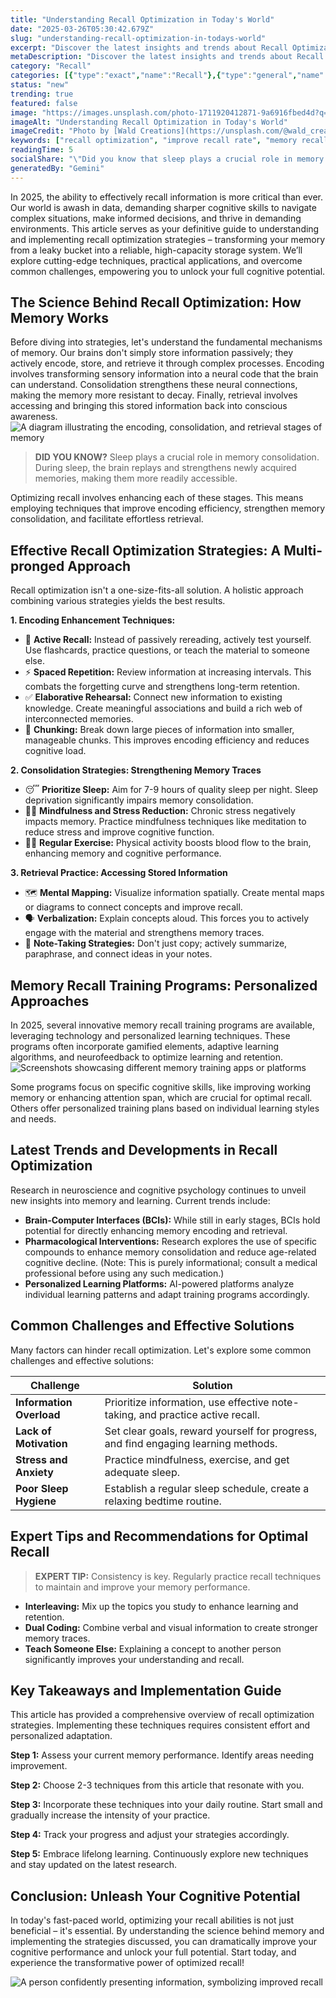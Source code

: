 ```yaml
---
title: "Understanding Recall Optimization in Today's World"
date: "2025-03-26T05:30:42.679Z"
slug: "understanding-recall-optimization-in-todays-world"
excerpt: "Discover the latest insights and trends about Recall Optimization. This comprehensive guide covers everything you need to know about Recall Optimization in 2025."
metaDescription: "Discover the latest insights and trends about Recall Optimization. This comprehensive guide covers everything you need to know about Recall Optimization in..."
category: "Recall"
categories: [{"type":"exact","name":"Recall"},{"type":"general","name":"Data Science"},{"type":"medium","name":"Machine Learning"},{"type":"specific","name":"Classification Models"},{"type":"niche","name":"Imbalanced Datasets"}]
status: "new"
trending: true
featured: false
image: "https://images.unsplash.com/photo-1711920412871-9a6916fbed4d?q=85&w=1200&fit=max&fm=webp&auto=compress"
imageAlt: "Understanding Recall Optimization in Today's World"
imageCredit: "Photo by [Wald Creations](https://unsplash.com/@wald_creations) on Unsplash"
keywords: ["recall optimization", "improve recall rate", "memory recall techniques", "optimize memory performance", "recall optimization strategies", "how to improve memory recall", "best recall optimization methods", "cognitive recall enhancement", "memory recall training programs", "effective recall optimization strategies"]
readingTime: 5
socialShare: "\"Did you know that sleep plays a crucial role in memory consolidation? Optimizing your sleep hygiene is just as important as learning techniques themselves for boosting recall!\""
generatedBy: "Gemini"
---
```




In 2025, the ability to effectively recall information is more critical than ever.  Our world is awash in data, demanding sharper cognitive skills to navigate complex situations, make informed decisions, and thrive in demanding environments.  This article serves as your definitive guide to understanding and implementing recall optimization strategies – transforming your memory from a leaky bucket into a reliable, high-capacity storage system.  We’ll explore cutting-edge techniques, practical applications, and overcome common challenges, empowering you to unlock your full cognitive potential.

## The Science Behind Recall Optimization: How Memory Works

Before diving into strategies, let's understand the fundamental mechanisms of memory.  Our brains don't simply store information passively; they actively encode, store, and retrieve it through complex processes.  Encoding involves transforming sensory information into a neural code that the brain can understand.  Consolidation strengthens these neural connections, making the memory more resistant to decay.  Finally, retrieval involves accessing and bringing this stored information back into conscious awareness.  ![A diagram illustrating the encoding, consolidation, and retrieval stages of memory](https://images.unsplash.com/photo-1619701568794-03cfefd79485?q=85&w=1200&fit=max&fm=webp&auto=compress)

> **DID YOU KNOW?**  Sleep plays a crucial role in memory consolidation.  During sleep, the brain replays and strengthens newly acquired memories, making them more readily accessible.

Optimizing recall involves enhancing each of these stages.  This means employing techniques that improve encoding efficiency, strengthen memory consolidation, and facilitate effortless retrieval.

## Effective Recall Optimization Strategies: A Multi-pronged Approach

Recall optimization isn't a one-size-fits-all solution.  A holistic approach combining various strategies yields the best results.

**1.  Encoding Enhancement Techniques:**

* 🔑 **Active Recall:**  Instead of passively rereading, actively test yourself. Use flashcards, practice questions, or teach the material to someone else.
* ⚡ **Spaced Repetition:** Review information at increasing intervals. This combats the forgetting curve and strengthens long-term retention.
* ✅ **Elaborative Rehearsal:** Connect new information to existing knowledge.  Create meaningful associations and build a rich web of interconnected memories.
* 🧠 **Chunking:** Break down large pieces of information into smaller, manageable chunks.  This improves encoding efficiency and reduces cognitive load.

**2. Consolidation Strategies: Strengthening Memory Traces**

* 😴 **Prioritize Sleep:** Aim for 7-9 hours of quality sleep per night.  Sleep deprivation significantly impairs memory consolidation.
* 🧘‍♀️ **Mindfulness and Stress Reduction:** Chronic stress negatively impacts memory.  Practice mindfulness techniques like meditation to reduce stress and improve cognitive function.
* 🏋️‍♀️ **Regular Exercise:** Physical activity boosts blood flow to the brain, enhancing memory and cognitive performance.

**3. Retrieval Practice: Accessing Stored Information**

* 🗺️ **Mental Mapping:**  Visualize information spatially.  Create mental maps or diagrams to connect concepts and improve recall.
* 🗣️ **Verbalization:** Explain concepts aloud.  This forces you to actively engage with the material and strengthens memory traces.
* 📝 **Note-Taking Strategies:** Don't just copy; actively summarize, paraphrase, and connect ideas in your notes.

## Memory Recall Training Programs: Personalized Approaches

In 2025, several innovative memory recall training programs are available, leveraging technology and personalized learning techniques.  These programs often incorporate gamified elements, adaptive learning algorithms, and neurofeedback to optimize learning and retention.  ![Screenshots showcasing different memory training apps or platforms](https://images.unsplash.com/photo-1614337250765-bfeaca27ef58?q=85&w=1200&fit=max&fm=webp&auto=compress)

Some programs focus on specific cognitive skills, like improving working memory or enhancing attention span, which are crucial for optimal recall.  Others offer personalized training plans based on individual learning styles and needs.

## Latest Trends and Developments in Recall Optimization

Research in neuroscience and cognitive psychology continues to unveil new insights into memory and learning.  Current trends include:

* **Brain-Computer Interfaces (BCIs):**  While still in early stages, BCIs hold potential for directly enhancing memory encoding and retrieval.
* **Pharmacological Interventions:** Research explores the use of specific compounds to enhance memory consolidation and reduce age-related cognitive decline.  (Note:  This is purely informational; consult a medical professional before using any such medication.)
* **Personalized Learning Platforms:**  AI-powered platforms analyze individual learning patterns and adapt training programs accordingly.

## Common Challenges and Effective Solutions

Many factors can hinder recall optimization.  Let's explore some common challenges and effective solutions:

| Challenge                     | Solution                                                                 |
|------------------------------|-----------------------------------------------------------------------------|
| **Information Overload**      | Prioritize information, use effective note-taking, and practice active recall. |
| **Lack of Motivation**        | Set clear goals, reward yourself for progress, and find engaging learning methods. |
| **Stress and Anxiety**        | Practice mindfulness, exercise, and get adequate sleep.                      |
| **Poor Sleep Hygiene**         | Establish a regular sleep schedule, create a relaxing bedtime routine.        |

## Expert Tips and Recommendations for Optimal Recall

> **EXPERT TIP:**  Consistency is key.  Regularly practice recall techniques to maintain and improve your memory performance.

*  **Interleaving:** Mix up the topics you study to enhance learning and retention.
*  **Dual Coding:** Combine verbal and visual information to create stronger memory traces.
*  **Teach Someone Else:**  Explaining a concept to another person significantly improves your understanding and recall.

## Key Takeaways and Implementation Guide

This article has provided a comprehensive overview of recall optimization strategies.  Implementing these techniques requires consistent effort and personalized adaptation.

**Step 1:** Assess your current memory performance. Identify areas needing improvement.

**Step 2:** Choose 2-3 techniques from this article that resonate with you.

**Step 3:**  Incorporate these techniques into your daily routine.  Start small and gradually increase the intensity of your practice.

**Step 4:**  Track your progress and adjust your strategies accordingly.

**Step 5:**  Embrace lifelong learning.  Continuously explore new techniques and stay updated on the latest research.

## Conclusion: Unleash Your Cognitive Potential

In today's fast-paced world, optimizing your recall abilities is not just beneficial – it's essential. By understanding the science behind memory and implementing the strategies discussed, you can dramatically improve your cognitive performance and unlock your full potential.  Start today, and experience the transformative power of optimized recall!

![A person confidently presenting information, symbolizing improved recall](https://images.unsplash.com/photo-1577876050215-134d70691e0c?q=85&w=1200&fit=max&fm=webp&auto=compress)

